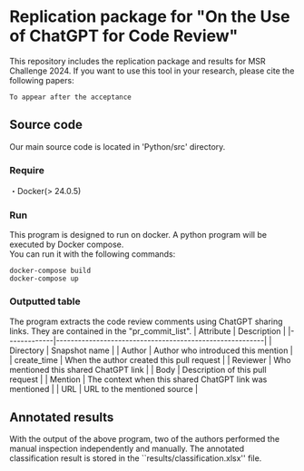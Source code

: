 # Replication package for "On the Use of ChatGPT for Code Review"
This repository includes the replication package and results for MSR Challenge 2024. 
If you want to use this tool in your research, please cite the following papers:
```
To appear after the acceptance
```

## Source code
 Our main source code is located in 'Python/src' directory.

### Require
・Docker(> 24.0.5)

### Run
This program is designed to run on docker. A python program will be executed by Docker compose.<br>
You can run it with the following commands: 
```
docker-compose build
docker-compose up
```
 
### Outputted table 
The program extracts the code review comments using ChatGPT sharing links. They are contained in the "pr_commit_list". 
| Attribute   | Description                                             |
|-------------|---------------------------------------------------------|
| Directory   | Snapshot name                                           |
| Author      | Author who introduced this mention                      |
| create_time | When the author created this pull request               |
| Reviewer    | Who mentioned this shared ChatGPT link                  |
| Body        | Description of this pull request                        |
| Mention     | The context when this shared ChatGPT link was mentioned |
| URL         | URL to the mentioned source                             |

## Annotated results
With the output of the above program, two of the authors performed the manual inspection independently and manually. 
The annotated classification result is stored in the ``results/classification.xlsx'' file. 
